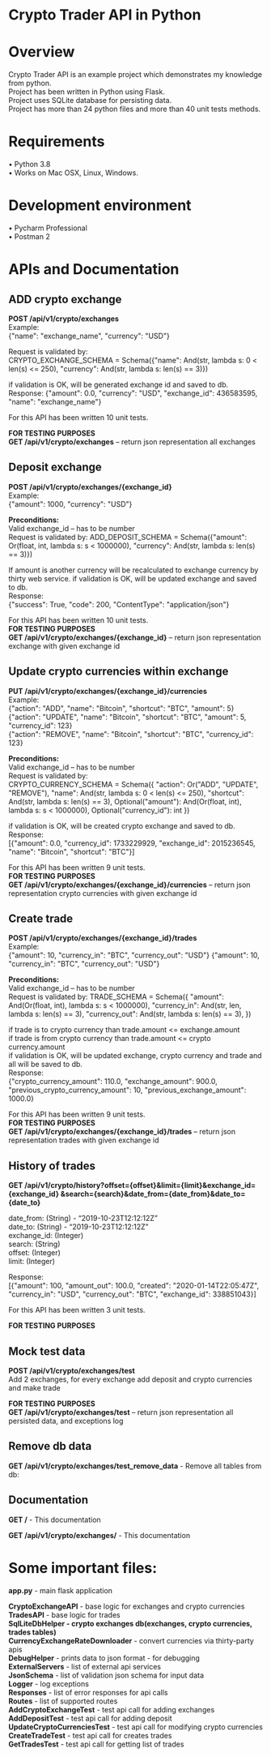 # Crypto Trader API in Python

# Overview

Crypto Trader API is an example project which demonstrates my knowledge from python.  
Project has been written in Python using Flask.  
Project uses SQLite database for persisting data.  
Project has more than 24 python files and more than 40 unit tests methods.

# Requirements

• Python 3.8  
• Works on Mac OSX, Linux, Windows.  

# Development environment

• Pycharm Professional  
• Postman 2  

# APIs and Documentation

## ADD crypto exchange

**POST /api/v1/crypto/exchanges**  
Example:  
{"name": "exchange_name", "currency": "USD"}  

Request is validated by:  
CRYPTO_EXCHANGE_SCHEMA = Schema({"name": And(str, lambda s: 0 < len(s) <= 250), "currency": And(str, lambda s: len(s) == 3)})  

if validation is OK, will be generated exchange id and saved to db.  
Response: {"amount": 0.0, "currency": "USD", "exchange_id": 436583595, "name": "exchange_name"}  

For this API has been written 10 unit tests.  

**FOR TESTING PURPOSES**  
**GET /api/v1/crypto/exchanges** – return json representation all exchanges  

## Deposit exchange

**POST /api/v1/crypto/exchanges/{exchange_id}**  
Example:  
{"amount": 1000, "currency": "USD"}  

**Preconditions:**  
Valid exchange_id – has to be number  
Request is validated by: ADD_DEPOSIT_SCHEMA = Schema({"amount": Or(float, int, lambda s: s < 1000000), "currency": And(str, lambda s: len(s) == 3)})  

If amount is another currency will be recalculated to exchange currency by thirty web service. if validation is OK, will be updated exchange and saved to db.  
Response:  
{"success": True, "code": 200, "ContentType": "application/json"}  

For this API has been written 10 unit tests.  
**FOR TESTING PURPOSES**  
**GET /api/v1/crypto/exchanges/{exchange_id}** – return json representation exchange with given exchange id  

## Update crypto currencies within exchange

**PUT /api/v1/crypto/exchanges/{exchange_id}/currencies**  
Example:  
{"action": "ADD", "name": "Bitcoin", "shortcut": "BTC", "amount": 5}  
{"action": "UPDATE", "name": "Bitcoin", "shortcut": "BTC", "amount": 5, "currency_id": 123}  
{"action": "REMOVE", "name": "Bitcoin", "shortcut": "BTC", "currency_id": 123}  

**Preconditions:**  
Valid exchange_id – has to be number  
Request is validated by:  
CRYPTO_CURRENCY_SCHEMA = Schema({ "action": Or("ADD", "UPDATE", "REMOVE"), "name": And(str, lambda s: 0 < len(s) <= 250), "shortcut": And(str, lambda s: len(s) == 3), Optional("amount"): And(Or(float, int), lambda s: s < 1000000), Optional("currency_id"): int })  

if validation is OK, will be created crypto exchange and saved to db.  
Response:  
[{"amount": 0.0, "currency_id": 1733229929, "exchange_id": 2015236545, "name": "Bitcoin", "shortcut": "BTC"}]  

For this API has been written 9 unit tests.  
**FOR TESTING PURPOSES**  
**GET /api/v1/crypto/exchanges/{exchange_id}/currencies** – return json representation crypto currencies with given exchange id  

## Create trade

**POST /api/v1/crypto/exchanges/{exchange_id}/trades**  
Example:  
{"amount": 10, "currency_in": "BTC", "currency_out": "USD"} {"amount": 10, "currency_in": "BTC", "currency_out": "USD"}  

**Preconditions:**  
Valid exchange_id – has to be number  
Request is validated by: TRADE_SCHEMA = Schema({ "amount": And(Or(float, int), lambda s: s < 1000000), "currency_in": And(str, len, lambda s: len(s) == 3), "currency_out": And(str, lambda s: len(s) == 3), })  

if trade is to crypto currency than trade.amount <= exchange.amount  
if trade is from crypto currency than trade.amount <= crypto currency.amount  
if validation is OK, will be updated exchange, crypto currency and trade and all will be saved to db.  
Response:  
{"crypto_currency_amount": 110.0, "exchange_amount": 900.0, "previous_crypto_currency_amount": 10, "previous_exchange_amount": 1000.0}  

For this API has been written 9 unit tests.  
**FOR TESTING PURPOSES**  
**GET /api/v1/crypto/exchanges/{exchange_id}/trades** – return json representation trades with given exchange id  

## History of trades

**GET /api/v1/crypto/history?offset={offset}&limit={limit}&exchange_id={exchange_id} &search={search}&date_from={date_from}&date_to={date_to}**  

date_from: (String) - “2019-10-23T12:12:12Z”  
date_to: (String) - “2019-10-23T12:12:12Z”  
exchange_id: (Integer)  
search: (String)  
offset: (Integer)  
limit: (Integer)  

Response:  
[{"amount": 100, "amount_out": 100.0, "created": "2020-01-14T22:05:47Z", "currency_in": "USD", "currency_out": "BTC", "exchange_id": 338851043}]  

For this API has been written 3 unit tests.  

**FOR TESTING PURPOSES**  

## Mock test data

**POST /api/v1/crypto/exchanges/test**  
Add 2 exchanges, for every exchange add deposit and crypto currencies and make trade  

**FOR TESTING PURPOSES**  
**GET /api/v1/crypto/exchanges/test** – return json representation all persisted data, and exceptions log  

## Remove db data

**GET /api/v1/crypto/exchanges/test_remove_data** - Remove all tables from db:  

## Documentation

**GET /** - This documentation  

**GET /api/v1/crypto/exchanges/** - This documentation  

# Some important files:

**app.py** - main flask application  

**CryptoExchangeAPI** - base logic for exchanges and crypto currencies  
**TradesAPI** - base logic for trades  
**SqlLiteDbHelper - crypto exchanges db(exchanges, crypto currencies, trades tables)**  
**CurrencyExchangeRateDownloader** - convert currencies via thirty-party apis  
**DebugHelper** - prints data to json format - for debugging  
**ExternalServers** - list of external api services  
**JsonSchema** - list of validation json schema for input data  
**Logger** - log exceptions  
**Responses** - list of error responses for api calls  
**Routes** - list of supported routes  
**AddCryptoExchangeTest** - test api call for adding exchanges  
**AddDepositTest** - test api call for adding deposit  
**UpdateCryptoCurrenciesTest** - test api call for modifying crypto currencies  
**CreateTradeTest** - test api call for creates trades  
**GetTradesTest** - test api call for getting list of trades